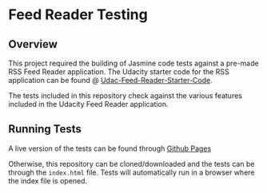 # Feed Reader Testing

## Overview
This project required the building of Jasmine code tests against a pre-made
RSS Feed Reader application. The Udacity starter code for the RSS application
can be found @ [Udac-Feed-Reader-Starter-Code](https://github.com/udacity/frontend-nanodegree-feedreader).

The tests included in this repository check against the various features
included in the Udacity Feed Reader application.

## Running Tests
A live version of the tests can be found through [Github Pages](https://ozlop.github.io/udacity-front-end-nanodegree/project4/)

Otherwise, this repository can be cloned/downloaded and the tests can be through
the `index.html` file. Tests will automatically run in a browser where the index
file is opened.